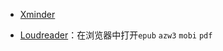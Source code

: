 - [Xminder](https://xiaojuzi.fun/Xminder/edit.html)

- [Loudreader](https://www.loudreader.com/)：在浏览器中打开`epub` `azw3` `mobi` `pdf`